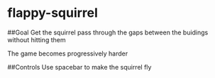 # flappy-squirrel

##Goal
Get the squirrel pass through the gaps between the buidings without hitting them

The game becomes progressively harder

##Controls
Use spacebar to make the squirrel fly
